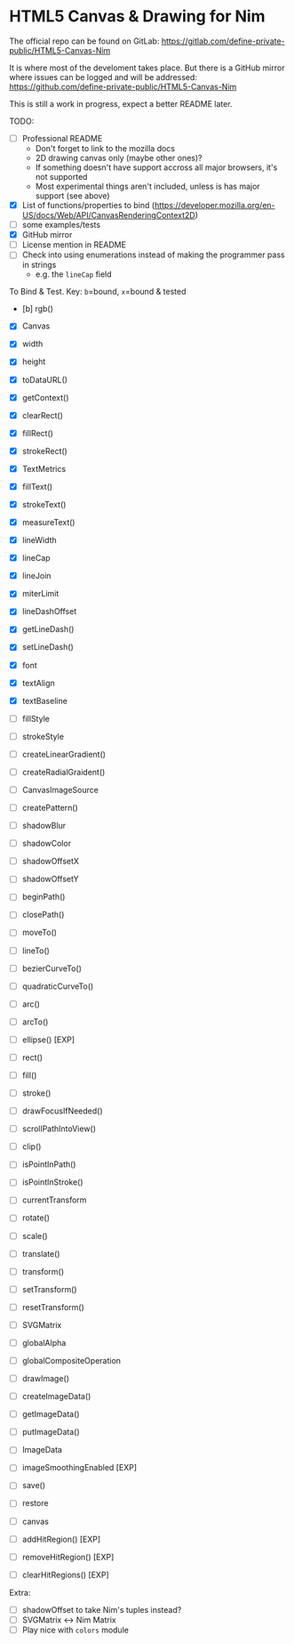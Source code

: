 HTML5 Canvas & Drawing for Nim
==============================

The official repo can be found on GitLab:
https://gitlab.com/define-private-public/HTML5-Canvas-Nim

It is where most of the develoment takes place.  But there is a GitHub mirror
where issues can be logged and will be addressed:
https://github.com/define-private-public/HTML5-Canvas-Nim

This is still a work in progress, expect a better README later.


TODO:
 - [ ] Professional README
   - Don't forget to link to the mozilla docs
   - 2D drawing canvas only (maybe other ones)?
   - If something doesn't have support accross all major browsers, it's not supported
   - Most experimental things aren't included, unless is has major support (see above)
 - [x] List of functions/properties to bind (https://developer.mozilla.org/en-US/docs/Web/API/CanvasRenderingContext2D)
 - [ ] some examples/tests
 - [x] GitHub mirror
 - [ ] License mention in README
 - [ ] Check into using enumerations instead of making the programmer pass in strings
   - e.g. the `lineCap` field


To Bind & Test.  Key: `b`=bound, `x`=bound & tested
 - [b] rgb()
 - [x] Canvas
 - [x] width 
 - [x] height
 - [x] toDataURL()
 - [x] getContext()
 - [x] clearRect()
 - [x] fillRect()
 - [x] strokeRect()
 - [x] TextMetrics
 - [x] fillText()
 - [x] strokeText()
 - [x] measureText()
 - [x] lineWidth
 - [x] lineCap
 - [x] lineJoin
 - [x] miterLimit
 - [x] lineDashOffset
 - [x] getLineDash()
 - [x] setLineDash()
 - [x] font
 - [x] textAlign
 - [x] textBaseline
 - [ ] fillStyle
 - [ ] strokeStyle
 - [ ] createLinearGradient()
 - [ ] createRadialGraident()
 - [ ] CanvasImageSource
 - [ ] createPattern()
 - [ ] shadowBlur
 - [ ] shadowColor
 - [ ] shadowOffsetX
 - [ ] shadowOffsetY
 - [ ] beginPath()
 - [ ] closePath()
 - [ ] moveTo()
 - [ ] lineTo()
 - [ ] bezierCurveTo()
 - [ ] quadraticCurveTo()
 - [ ] arc()
 - [ ] arcTo()
 - [ ] ellipse()  [EXP]
 - [ ] rect()
 - [ ] fill()
 - [ ] stroke()
 - [ ] drawFocusIfNeeded()
 - [ ] scrollPathIntoView()
 - [ ] clip()
 - [ ] isPointInPath()
 - [ ] isPointInStroke()
 - [ ] currentTransform
 - [ ] rotate()
 - [ ] scale()
 - [ ] translate()
 - [ ] transform()
 - [ ] setTransform()
 - [ ] resetTransform()
 - [ ] SVGMatrix
 - [ ] globalAlpha
 - [ ] globalCompositeOperation
 - [ ] drawImage()
 - [ ] createImageData()
 - [ ] getImageData()
 - [ ] putImageData()
 - [ ] ImageData
 - [ ] imageSmoothingEnabled  [EXP]
 - [ ] save()
 - [ ] restore
 - [ ] canvas
 - [ ] addHitRegion()  [EXP]
 - [ ] removeHitRegion()  [EXP]
 - [ ] clearHitRegions()  [EXP]


Extra:
 - [ ] shadowOffset to take Nim's tuples instead?
 - [ ] SVGMatrix <-> Nim Matrix
 - [ ] Play nice with `colors` module
